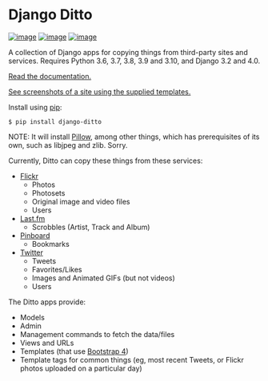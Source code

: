 Django Ditto
============

[![image](https://github.com/philgyford/django-ditto/actions/workflows/tests.yml/badge.svg)](https://github.com/philgyford/django-ditto/actions/workflows/tests.yml "Tests status")
[![image](https://coveralls.io/repos/github/philgyford/django-ditto/badge.svg?branch=main)](https://coveralls.io/github/philgyford/django-ditto?branch=main "Test coverage")
[![image](https://readthedocs.org/projects/django-ditto/badge/?version=stable)](https://django-ditto.readthedocs.io/en/stable/?badge=stable "Documentation status")

A collection of Django apps for copying things from third-party sites and services. Requires Python 3.6, 3.7, 3.8, 3.9 and 3.10, and Django 3.2 and 4.0.

[Read the documentation.](http://django-ditto.readthedocs.io/en/latest/)

[See screenshots of a site using the supplied templates.](https://github.com/philgyford/django-ditto/tree/main/screenshots)

Install using [pip](https://pip.pypa.io/en/stable/):

    $ pip install django-ditto

NOTE: It will install [Pillow](http://pillow.readthedocs.io/en/latest/), among other things, which has prerequisites of its own, such as libjpeg and zlib. Sorry.

Currently, Ditto can copy these things from these services:

- [Flickr](https://flickr.com/)
  - Photos
  - Photosets
  - Original image and video files
  - Users
- [Last.fm](https://www.last.fm/)
  - Scrobbles (Artist, Track and Album)
- [Pinboard](https://pinboard.in/)
  - Bookmarks
- [Twitter](https://twitter.com/)
  - Tweets
  - Favorites/Likes
  - Images and Animated GIFs (but not videos)
  - Users

The Ditto apps provide:

- Models
- Admin
- Management commands to fetch the data/files
- Views and URLs
- Templates (that use [Bootstrap 4](https://getbootstrap.com))
- Template tags for common things (eg, most recent Tweets, or Flickr photos uploaded on a particular day)
